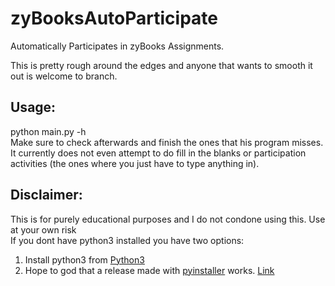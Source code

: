 # zyBooksAutoParticipate
Automatically Participates in zyBooks Assignments.

This is pretty rough around the edges and anyone that wants to smooth it out is welcome to branch.


## Usage:  
python main.py -h   
Make sure to check afterwards and finish the ones that his program misses. It currently does not even attempt to do fill in the blanks
or participation activities (the ones where you just have to type anything in).


## Disclaimer:  
This is for purely educational purposes and I do not condone using this. Use at your own risk  
If you dont have python3 installed you have two options:  
1. Install python3 from [Python3](https://www.python.org/download/releases/3.0/)  
2. Hope to god that a release made with [pyinstaller](http://www.pyinstaller.org/) works. [Link](https://github.com/MattChamberlain/zyBooksAutoParticipate/releases)
